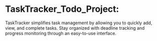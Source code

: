 # TaskTracker_Todo_Project:

TaskTracker simplifies task management by allowing you to quickly add, view, and complete tasks. Stay organized with deadline tracking and progress monitoring through an easy-to-use interface.
 
 
